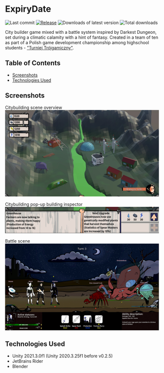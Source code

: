 # **ExpiryDate**

![Last commit](https://flat.badgen.net/github/last-commit/exostin/ExpiryDate/main)
[![Release](https://flat.badgen.net/github/release/exostin/ExpiryDate/stable)](https://github.com/exostin/ExpiryDate/releases)
![Downloads of latest version](https://flat.badgen.net/github/assets-dl/exostin/ExpiryDate/?label=lastest+release+downloads)
![Total downloads](https://img.shields.io/github/downloads/exostin/ExpiryDate/total?color=g&label=total%20downloads&style=flat-square)

City builder game mixed with a battle system inspired by Darkest Dungeon, set during a climatic calamity with a hint of fantasy.
Created in a team of ten as part of a Polish game development championship among highschool students - ["Turniej Trójgamiczny"](https://www.t3g.pl/).

## Table of Contents

- [Screenshots](#screenshots)
- [Technologies Used](#technologies-used)

## Screenshots

Citybuilding scene overview
![Citybuilding scene screenshot](/Assets/Graphics/2D/Tutorial/Citybuilding.jpg)

Citybuilding pop-up building inspector
![Citybuilding ispector](/Assets/Graphics/2D/Tutorial/InspectorExample.jpg)

Battle scene
![Battle scene screenshot](/Assets/Graphics/2D/Tutorial/Battle.jpg)

## Technologies Used

- Unity 2021.3.0f1 (Unity 2020.3.25f1 before v0.2.5)
- JetBrains Rider
- Blender
